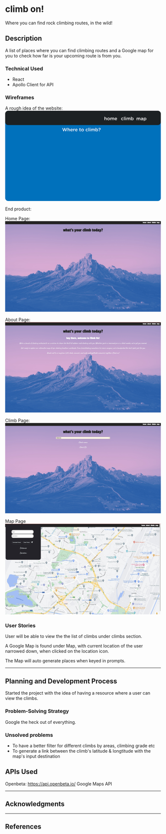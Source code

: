 # climb on!

Where you can find rock climbing routes, in the wild!

## Description

A list of places where you can find climbing routes and a Google map for you to check how far is your upcoming route is from you.

### Technical Used

- React
- Apollo Client for API

### Wireframes

A rough idea of the website:
![idea](src/assets/ProjectTwoWireFrame.png)

End product:

Home Page:
![homepage](src/assets/homepage.jpg)

About Page:
![aboutpage](src/assets/aboutpage.jpg)

Climb Page:
![climbpage](src/assets/climbpage.jpg)

Map Page
![mappage](src/assets/mappage.jpg)

### User Stories

User will be able to view the the list of climbs under climbs section.

A Google Map is found under Map, with current location of the user narrowed down, when clicked on the location icon.

The Map will auto generate places when keyed in prompts.

---

## Planning and Development Process

Started the project with the idea of having a resource where a user can view the climbs.

### Problem-Solving Strategy

Google the heck out of everything.

### Unsolved problems

- To have a better filter for different climbs by areas, climbing grade etc
- To generate a link between the climb's latitude & longtitude with the map's input destination

## APIs Used

Openbeta: https://api.openbeta.io/
Google Maps API

---

## Acknowledgments

---

## References
